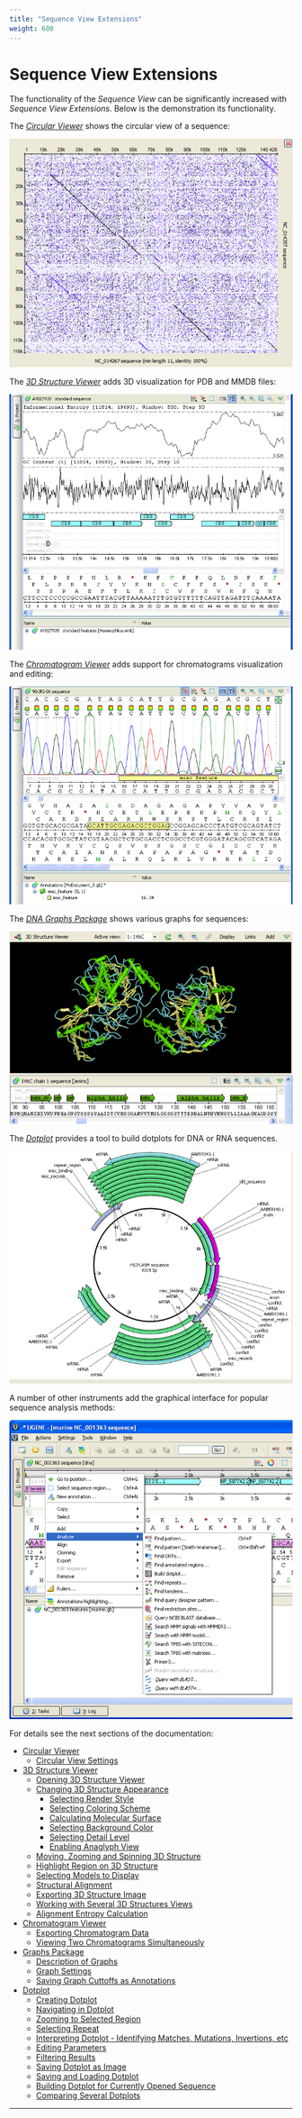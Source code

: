 ```yaml
---
title: "Sequence View Extensions"
weight: 600
---
```



# Sequence View Extensions

The functionality of the _Sequence View_ can be significantly increased with _Sequence View Extensions_. Below is the demonstration its functionality.

The [_Circular Viewer_](circular-viewer.md) shows the circular view of a sequence:


![](/images/65929506/65929507.png)

The [_3D Structure Viewer_](3d-structure-viewer.md) adds 3D visualization for PDB and MMDB files:


![](/images/65929506/65929508.png)

The [_Chromatogram Viewer_](chromatogram-viewer.md) adds support for chromatograms visualization and editing:


![](/images/65929506/65929509.png)

The [_DNA Graphs Package_](graphs-package.md) shows various graphs for sequences:


![](/images/65929506/65929510.png)

The [_Dotplot_](dotplot.md) provides a tool to build dotplots for DNA or RNA sequences.


![](/images/65929506/65929511.png)

A number of other instruments add the graphical interface for popular sequence analysis methods:


![](/images/65929506/65929512.png)

For details see the next sections of the documentation:

*   [Circular Viewer](circular-viewer.md)
    *   [Circular View Settings](circular-view-settings.md)
*   [3D Structure Viewer](3d-structure-viewer.md)
    *   [Opening 3D Structure Viewer](opening-3d-structure-viewer.md)
    *   [Changing 3D Structure Appearance](changing-3d-structure-appearance.md)
        *   [Selecting Render Style](selecting-render-style.md)
        *   [Selecting Coloring Scheme](selecting-coloring-scheme.md)
        *   [Calculating Molecular Surface](calculating-molecular-surface.md)
        *   [Selecting Background Color](selecting-background-color.md)
        *   [Selecting Detail Level](selecting-detail-level.md)
        *   [Enabling Anaglyph View](enabling-anaglyph-view.md)
    *   [Moving, Zooming and Spinning 3D Structure](65929540.html)
    *   [Highlight Region on 3D Structure](highlight-region-on-3d-structure.md)
    *   [Selecting Models to Display](selecting-models-to-display.md)
    *   [Structural Alignment](structural-alignment.md)
    *   [Exporting 3D Structure Image](exporting-3d-structure-image.md)
    *   [Working with Several 3D Structures Views](working-with-several-3d-structures-views.md)
    *   [Alignment Entropy Calculation](alignment-entropy-calculation.md)
*   [Chromatogram Viewer](chromatogram-viewer.md)
    *   [Exporting Chromatogram Data](exporting-chromatogram-data.md)
    *   [Viewing Two Chromatograms Simultaneously](viewing-two-chromatograms-simultaneously.md)
*   [Graphs Package](graphs-package.md)
    *   [Description of Graphs](description-of-graphs.md)
    *   [Graph Settings](graph-settings.md)
    *   [Saving Graph Cuttoffs as Annotations](saving-graph-cuttoffs-as-annotations.md)
*   [Dotplot](dotplot.md)
    *   [Creating Dotplot](creating-dotplot.md)
    *   [Navigating in Dotplot](navigating-in-dotplot.md)
    *   [Zooming to Selected Region](zooming-to-selected-region.md)
    *   [Selecting Repeat](selecting-repeat.md)
    *   [Interpreting Dotplot - Identifying Matches, Mutations, Invertions, etc](65929597.html)
    *   [Editing Parameters](editing-parameters.md)
    *   [Filtering Results](filtering-results.md)
    *   [Saving Dotplot as Image](saving-dotplot-as-image.md)
    *   [Saving and Loading Dotplot](saving-and-loading-dotplot.md)
    *   [Building Dotplot for Currently Opened Sequence](building-dotplot-for-currently-opened-sequence.md)
    *   [Comparing Several Dotplots](comparing-several-dotplots.md)



----------------------------------------------------------------------------------------------------------------------------------------------------------------------------------------------------------------------------------------------------------------------------------------------------------------------------------------------------------------------------------------------------------------------------------------------------------------------------------------------------------------------------------------------------------------------------------------------------------------------------------------------------------------------------------------------------------------------------------------------------------------------------------------------------------------------------------------------------------------------------------------------------------------------------------------------------------------------------------------------------------------------------------------------------------------------------------------------------------------------------------------------------------------------------------------------------------------------------------------------------------------------------------------------------------------------------------------------------------------------------------------------------------------------------------------------------------------------------------------------------------------------------------------------------------------------------------------------------------------------------------------------------------------------------------------------------------------------------------------------------------------------------------------------------------------------------------------------------------------------------------------------------------------------------------------------------------------------------------------------------------------------------------------------------------------------------------------------------------------------------------------------------------------------------------------------------------------------------------------------------------------------------------------------------------------------------------------------------------------------------------------------------------------------------------------------------------------------------------------------------------------------------------------------------------------------------------------------------------------------------------------------------------------------------------------------------------------------------------------------------------------------------------------------------------------------------------------------------------------------------------------------------------------------------------
